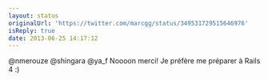 ```yaml
---
layout: status
originalUrl: 'https://twitter.com/marcgg/status/349531729515646976'
isReply: true
date: 2013-06-25 14:17:12
---
```


@nmerouze @shingara @ya_f Noooon merci! Je préfère me préparer à Rails 4 :)
